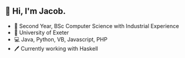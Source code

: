 ## 👋 Hi, I'm Jacob.

- 📝 Second Year, BSc Computer Science with Industrial Experience
- 🏫 University of Exeter
- 💻 Java, Python, VB, Javascript, PHP
- 🖊 Currently working with Haskell

